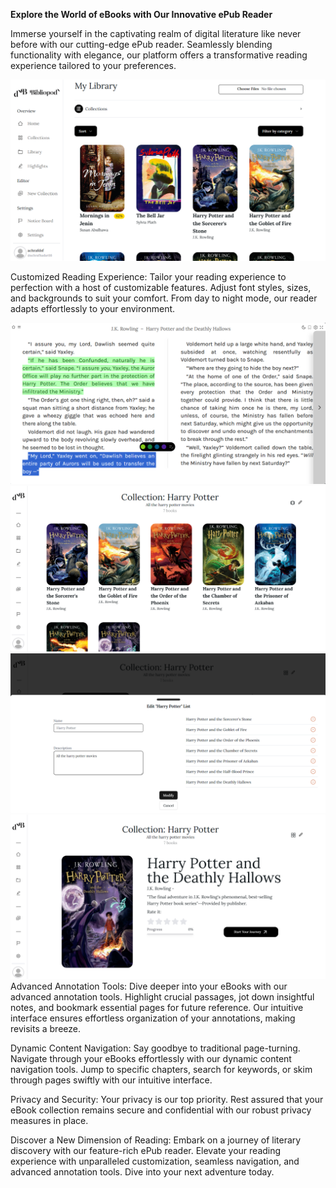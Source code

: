 <b>Explore the World of eBooks with Our Innovative ePub Reader</b>

Immerse yourself in the captivating realm of digital literature like never before with our cutting-edge ePub reader. Seamlessly blending functionality with elegance, our platform offers a transformative reading experience tailored to your preferences.

![Home](Screenshots/screencapture-localhost-5173-2024-03-29-15_02_11.png)

Customized Reading Experience: Tailor your reading experience to perfection with a host of customizable features. Adjust font styles, sizes, and backgrounds to suit your comfort. From day to night mode, our reader adapts effortlessly to your environment.

![Reader](Screenshots/Reader.png)
![Collection](Screenshots/Screenshot%202024-03-29%20150844.png) ![Collection](Screenshots/Screenshot%202024-03-29%20150941.png) ![Collection](Screenshots/Screenshot%202024-03-29%20150920.png)
Advanced Annotation Tools: Dive deeper into your eBooks with our advanced annotation tools. Highlight crucial passages, jot down insightful notes, and bookmark essential pages for future reference. Our intuitive interface ensures effortless organization of your annotations, making revisits a breeze.

Dynamic Content Navigation: Say goodbye to traditional page-turning. Navigate through your eBooks effortlessly with our dynamic content navigation tools. Jump to specific chapters, search for keywords, or skim through pages swiftly with our intuitive interface.

Privacy and Security: Your privacy is our top priority. Rest assured that your eBook collection remains secure and confidential with our robust privacy measures in place.

Discover a New Dimension of Reading: Embark on a journey of literary discovery with our feature-rich ePub reader. Elevate your reading experience with unparalleled customization, seamless navigation, and advanced annotation tools. Dive into your next adventure today.

